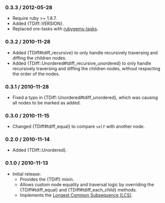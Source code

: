 ### 0.3.3 / 2012-05-28

* Require ruby >= 1.8.7.
* Added {TDiff::VERSION}.
* Replaced ore-tasks with
  [rubygems-tasks](https://github.com/postmodern/rubygems-tasks#readme).

### 0.3.2 / 2010-11-28

* Added {TDiff#tdiff_recursive} to only handle recursively traversing
  and diffing the children nodes.
* Added {TDiff::Unordered#tdiff_recursive_unordered} to only handle
  recursively traversing and diffing the children nodes, without respecting
  the order of the nodes.

### 0.3.1 / 2010-11-28

* Fixed a typo in {TDiff::Unordered#tdiff_unordered}, which was causing
  all nodes to be marked as added.

### 0.3.0 / 2010-11-15

* Changed {TDiff#tdiff_equal} to compare `self` with another node.

### 0.2.0 / 2010-11-14

* Added {TDiff::Unordered}.

### 0.1.0 / 2010-11-13

* Initial release:
  * Provides the {TDiff} mixin.
  * Allows custom node equality and traversal logic by overriding the
    {TDiff#tdiff_equal} and {TDiff#tdiff_each_child} methods.
  * Implements the [Longest Common Subsequence (LCS)](http://en.wikipedia.org/wiki/Longest_common_subsequence_problem).

